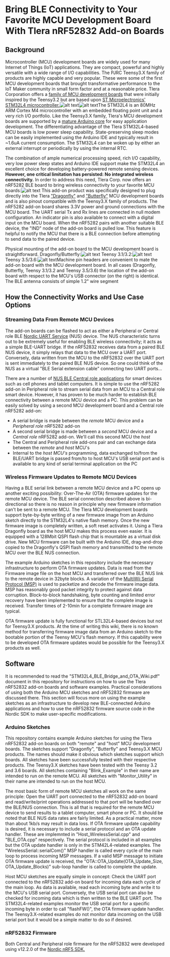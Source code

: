 # Bring BLE Connectivity to Your Favorite MCU Development Board With Tlera nRF52832 Add-on Boards

## Background
Microcontroller (MCU) development boards are widely used for many Internet of Things (IoT) applications. They are compact, powerful and highly versatile with a wide range of I/O capabilities. The PJRC Teensy3.X family of products are highly capable and very popular. These were some of the first MCU development boards that brought transformative performance to the IoT Maker community in small form factor and at a reasonable price. Tlera Corporation offers a [family of MCU development boards](https://www.tindie.com/stores/TleraCorp/) that were initially inspired by the Teensy3.2 but are based upon [ST Microelectronics' STM32L4 microcontroller.](http://www.st.com/content/ccc/resource/technical/document/reference_manual/02/35/09/0c/4f/f7/40/03/DM00083560.pdf/files/DM00083560.pdf/jcr:content/translations/en.DM00083560.pdf)![alt text](https://user-images.githubusercontent.com/5760946/35936194-677fc7dc-0bf7-11e8-8aba-164e4539fc1b.png)![alt text](https://user-images.githubusercontent.com/5760946/35936276-9dd7b4b6-0bf7-11e8-9f23-42b35ff0d7db.png)The STM32L4 is an 80MHz ARM Cortex M4 microcontroller with an embedded floating point unit and a very rich I/O portfolio. Like the Teensy3.X family, Tlera's MCU development boards are supported by a [mature Arduino core](https://github.com/GrumpyOldPizza/arduino-STM32L4) for easy application development. The differentiating advantage of the Tlera STM32L4-based MCU boards is low power sleep capability. State-preserving sleep modes can be easily implemented using the Arduino IDE and typically result in ~1.6uA current consumption. The STM32L4 can be woken up by either an external interrupt or periodically by using the internal RTC.

The combination of ample numerical processing speed, rich I/O capability, very low power sleep states and Arduino IDE support make the STM32L4 an excellent choice for developing battery-powered remote sensing devices. **However, one critical limitation has persisted: No integrated wireless connectivity.** In order to address this need, Tlera Corp. now offers an nRF5282 BLE board to bring wireless connectivity to your favorite MCU boards:![alt text](https://user-images.githubusercontent.com/5760946/35936401-033b6c76-0bf8-11e8-8e20-05b05b8464fb.png) This add-on product was specifically designed to plug directly into the Tlera ["Dragonfly"](https://www.tindie.com/products/TleraCorp/dragonfly-stm32l47696-development-board/) and ["Butterfly"](https://www.tindie.com/products/TleraCorp/butterfly-stm32l433-development-board/) MCU development boards and is also pinout compatible with the Teensy3.X family of products. The nRF5282 add-on board shares 3.3V power and ground connections with the MCU board. The UART serial Tx and Rx lines are connected in null modem configuration. An indicator pin is also available to connect with a digital input on the MCU board. When the nRF5282 pairs with another suitable BLE device, the "IND" node of the add-on board is pulled low. This feature is helpful to notify the MCU that there is a BLE connection before attempting to send data to the paired device.

Physical mounting of the add-on board to the MCU development board is straightforward. Dragonfly/Butterfly:![alt text](https://user-images.githubusercontent.com/5760946/35993753-2254dba8-0cc3-11e8-9c2f-3617f0f20ac7.JPG) Teensy 3.1/3.2:![alt text](https://user-images.githubusercontent.com/5760946/36031384-71d8afc8-0d5f-11e8-8e29-d08cf735cbd2.JPG) Teensy 3.5/3.6:![alt text](https://user-images.githubusercontent.com/5760946/36032009-73147578-0d61-11e8-855f-a6f0dac4e965.JPG)Machine pin headers are convenient to mate the add-on board with the MCU development board. In all cases (Dragonfly, Butterfly, Teensy 3.1/3.2 and Teensy 3.5/3.6) the location of the add-on board with respect to the MCU's USB connector (on the right) is identical. The BLE antenna consists of simple 1.2" wire segment

## How the Connectivity Works and Use Case Options
### Streaming Data From Remote MCU Devices
The add-on boards can be flashed to act as either a Peripheral or Central role BLE [Nordic UART Service](https://infocenter.nordicsemi.com/index.jsp?topic=%2Fcom.nordic.infocenter.sdk52.v0.9.0%2Fgroup__ble__sdk__srv__nus.html) (NUS) device. The NUS characteristic turns out to be extremely useful for enabling BLE wireless connectivity; it acts as a simple BLE-UART bridge. If the nRF52832 receives data from a paired BLE NUS device, it simply relays that data to the MCU over a UART port. Conversely, data written from the MCU to the nRF52832 over the UART port is sent immediately to the paired BLE NUS device. So one could think of the NUS as a virtual "BLE Serial extension cable" connecting two UART ports... 

There are a number of [NUS BLE Central role applications](https://learn.adafruit.com/bluefruit-le-connect-for-ios/ios-setup) for smart devices such as cell phones and tablet computers. It is simple to use the nRF5282 add-on in Peripheral role to stream serial data from an MCU to a Central role smart device. However, it has proven to be much harder to establish BLE connectivity between a remote MCU device and a PC. This problem can be easily solved by using a second MCU development board and a Central role nRF5282 add-on:

   * A serial bridge is made between the *remote* MCU device and a *Peripheral role* nRF5282 add-on
   * A second serial bridge is made between a *second* MCU device and a *Central role* nRF5282 add-on. We'll call this second MCU the
     *host*
   * The Central and Peripheral role add-ons pair and can exchange data between the *remote* and *host* MCU's
   * Internal to the *host MCU's* programming, data exchanged to/from the BLE/UART bridge is passed from/to to host MCU's USB serial port and is available to any kind of serial terminal application on the PC

### Wireless Firmware Updates to Remote MCU Devices
Having a BLE serial link between a remote MCU device and a PC opens up another exciting possibility: Over-The-Air (OTA) firmware updates for the remote MCU device. The BLE serial connection described above is bi-directional so there is no reason in principle why new firmware information can't be sent to a remote MCU. The Tlera MCU development boards support byte-by-byte writing of a new firmware image from an Arduino sketch directly to the STM32L4's native flash memory. Once the new firmware image is completely written, a soft reset activates it. Using a Tlera Dragonfly board as the host MCU makes this process even easier. It is equipped with a 128Mbit QSPI flash chip that is mountable as a virtual disk drive. New MCU firmware can be built with the Arduino IDE, drag-and-drop copied to the Dragonfly's QSPI flash memory and transmitted to the remote MCU over the BLE NUS connection. 

The example Arduino sketches in this repository include the necessary infrastructure to perform OTA firmware updates. Data is read from the Firmware image file on the host MCU and transferred over the BLE NUS link to the remote device in 32byte blocks. A variation of the [MultiWii Serial Protocol (MSP)](http://www.multiwii.com/wiki/index.php?title=Multiwii_Serial_Protocol) is used to packetize and decode the firmware image data. MSP has reasonably good packet integrity to protect against data corruption. Block-to-block handshaking, byte counting and limited error recovery have been implemented to ensure that the complete image is received. Transfer times of 2-10min for a complete firmware image are typical.

OTA firmware update is fully functional for STL32L4-based devices but not for Teensy3.X products. At the time of writing this wiki, there is no known method for transferring firmware image data from an Arduino sketch to the bootable portion of the Teensy MCU's flash memory. If this capability were to be developed OTA firmware updates would be possible for the Teensy3.X products as well.

## Software
It is recommended to read the "STM32L4_BLE_Bridge_and_OTA_Wiki.pdf" document in this repository for instructions on how to use the Tlera nRF52832 add-on boards and software examples. Practical considerations of using both the Arduino MCU sketches and nRF52832 firmware are discussed there. This section will focus more on using the example sketches as an infrastructure to develop new BLE-connected Arduino applications and how to use the nRF52832 firmware source code in the Nordic SDK to make user-specific modifications.

### Arduino Sketches
This repository contains example Arduino sketches for using the Tlera nRF52832 add-on boards on both "remote" and "host" MCU development boards. The sketches support "Dragonfly", "Butterfly" and Teensy3.X MCU products. The names should make it obvious which sketches support which boards. All sketches have been successfully tested with their respective products. The Teensy3.X sketches have been tested with the Teensy 3.2 and 3.6 boards. All sketches containing "Blink_Example" in their name are intended to run on the remote MCU. All sketches with "Monitor_Utility" in their name are intended to run on the host MCU.

The most basic form of remote MCU sketches all work on the same principle: Open the UART port connected to the nRF52832 add-on board and read/write/print operations addressed to that port will be handled over the BLE/NUS connection. This is all that is required for the remote MCU device to send results to a tablet computer, smart phone or PC. It should be noted that BLE NUS data rates are fairly limited. As a practical matter, more than about 1kb/s may result in data loss. If OTA firmware update capability is desired, it is necessary to include a serial protocol and an OTA update handler. These are implemnted in "Host_WirelessSerial.cpp" and "BLE_OTA.cpp" respectively. The serial protocol is included in all examples but the OTA update handler is only in the STM42L4-related examples. The "WirelessSerial::serialCom()" MSP handler is called every cycle of the main loop to process incoming MSP messages. If a valid MSP message to initiate OTA firmware update is received, the "OTA::OTA_Update(OTA_Update_Size, OTA_Update_Blocks)" sub-loop handler is called to complete the update.

Host MCU sketches are equally simple in concept: Check the UART port connected to the nRF52832 add-on board for incoming data each cycle of the main loop. As data is available, read each incoming byte and write it to the MCU's USB serial port. Conversely, the USB serial port can also be checked for incoming data which is then written to the BLE UART port. The STM32L4-related examples monitor the USB serial port for a specific incoming byte in order to call "flashFW()", the OTA firmware update handler. The Teensy3.X-related examples do not monitor data incoming on the USB serial port but it would be a simple matter to do so if desired.

### nRF52832 Firmware
Both Central and Peripheral role firmware for the nRF52832 were developed using v12.2.0 of the [Nordic nRF5 SDK.](https://infocenter.nordicsemi.com/index.jsp?topic=%2Fcom.nordic.infocenter.sdk52.v0.9.2%2Findex.html)
